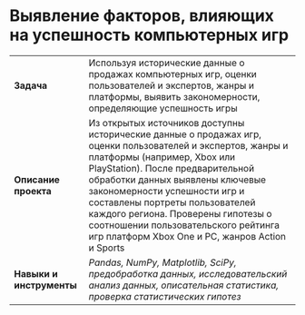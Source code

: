 # Выявление факторов, влияющих на успешность компьютерных игр

<table>
  <tr><td><b>Задача</b></td>
    <td>Используя исторические данные о продажах компьютерных игр, оценки пользователей и экспертов, жанры и платформы, выявить закономерности, определяющие успешность игры </td></tr>
  <tr><td><b>Описание проекта</b></td>
    <td> Из открытых источников доступны исторические данные о продажах игр, оценки пользователей и экспертов, жанры и платформы (например, Xbox или PlayStation). После предварительной обработки данных выявлены ключевые закономерности успешности игр и составлены портреты пользователей каждого региона. Проверены гипотезы о соотношении пользовательского рейтинга игр платформ Xbox One и PC, жанров Action и Sports </td></tr>
  <tr><td><b>Навыки и инструменты</b></td>
    <td><i> Pandas, NumPy, Matplotlib, SciPy, предобработка данных, исследовательский анализ данных, описательная статистика, проверка статистических гипотез </i></td></tr>
</table>
